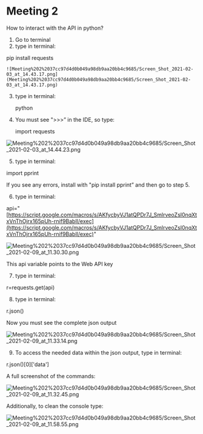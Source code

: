 # Meeting 2

How to interact with the API in python?

1. Go to terminal
2. type in terminal: 

  pip install requests

    ![Meeting%202%2037cc97d4d0b049a98db9aa20bb4c9685/Screen_Shot_2021-02-03_at_14.43.17.png](Meeting%202%2037cc97d4d0b049a98db9aa20bb4c9685/Screen_Shot_2021-02-03_at_14.43.17.png)

3. type in terminal:

    python

4. You must see ">>>” in the IDE, so type:

    import requests

![Meeting%202%2037cc97d4d0b049a98db9aa20bb4c9685/Screen_Shot_2021-02-03_at_14.44.23.png](Meeting%202%2037cc97d4d0b049a98db9aa20bb4c9685/Screen_Shot_2021-02-03_at_14.44.23.png)

5. type in terminal:

import pprint

If you see any errors, install with "pip install pprint” and then go to step 5.

6. type in terminal:

api="[https://script.google.com/macros/s/AKfycbyVJ1atQPDr7J_SmlrveoZsI0nqXtxVnThOjrx165pUh-rnif9BablI/exec](https://script.google.com/macros/s/AKfycbyVJ1atQPDr7J_SmlrveoZsI0nqXtxVnThOjrx165pUh-rnif9BablI/exec)"

![Meeting%202%2037cc97d4d0b049a98db9aa20bb4c9685/Screen_Shot_2021-02-09_at_11.30.30.png](Meeting%202%2037cc97d4d0b049a98db9aa20bb4c9685/Screen_Shot_2021-02-09_at_11.30.30.png)

This api variable points to the Web API key

7. type in terminal:

r=requests.get(api) 

8. type in terminal:

r.json()

Now you must see the complete json output

![Meeting%202%2037cc97d4d0b049a98db9aa20bb4c9685/Screen_Shot_2021-02-09_at_11.33.14.png](Meeting%202%2037cc97d4d0b049a98db9aa20bb4c9685/Screen_Shot_2021-02-09_at_11.33.14.png)

9. To access the needed data within the json output, type in terminal:

r.json()[0]['data']

A full screenshot of the commands: 

![Meeting%202%2037cc97d4d0b049a98db9aa20bb4c9685/Screen_Shot_2021-02-09_at_11.32.45.png](Meeting%202%2037cc97d4d0b049a98db9aa20bb4c9685/Screen_Shot_2021-02-09_at_11.32.45.png)

Additionally, to clean the console type: 

![Meeting%202%2037cc97d4d0b049a98db9aa20bb4c9685/Screen_Shot_2021-02-09_at_11.58.55.png](Meeting%202%2037cc97d4d0b049a98db9aa20bb4c9685/Screen_Shot_2021-02-09_at_11.58.55.png)